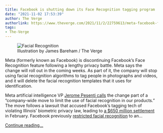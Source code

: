 ```yaml
---
title: Facebook is shutting down its Face Recognition tagging program
date: "2021-11-02 17:53:39"
author: The Verge
authorlink: https://www.theverge.com/2021/11/2/22759613/meta-facebook-face-recognition-automatic-tagging-feature-shutdown
tags:
- The-Verge
---
```

<figure>
      <img alt="Facial Recognition" src="https://cdn.vox-cdn.com/thumbor/9V--JyicblACS2GU9uyjW_-bJZQ=/0x0:2040x1360/1310x873/cdn.vox-cdn.com/uploads/chorus_image/image/70080326/jbareham_170417_1617_0001.0.jpg" />
        <figcaption>Illustration by James Bareham / The Verge</figcaption>
    </figure>

  <p id="SdIU4b">Meta (formerly known as Facebook) is discontinuing Facebook’s Face Recognition feature following a lengthy privacy battle. Meta says the change will roll out in the coming weeks. As part of it, the company will stop using facial recognition algorithms to tag people in photographs and videos, and it will delete the facial recognition templates that it uses for identification.</p>
<p id="yfbhwp">Meta artificial intelligence VP <a href="https://about.fb.com/news/2021/11/update-on-use-of-face-recognition/">Jerome Pesenti calls</a> the change part of a “company-wide move to limit the use of facial recognition in our products.” The move follows a lawsuit that accused Facebook’s tagging tech of violating Illinois’ biometric privacy law, leading to <a href="https://www.theverge.com/2021/2/27/22304618/judge-approves-facebook-privacy-settlement-illinois-facial-recognition">a $650 million settlement</a> in February. Facebook previously <a href="https://www.theverge.com/2019/9/3/20847650/facebook-facial-recognition-setting-default-opt-in">restricted facial recognition</a> to an...</p>
  <p>
    <a href="https://www.theverge.com/2021/11/2/22759613/meta-facebook-face-recognition-automatic-tagging-feature-shutdown">Continue reading&hellip;</a>
  </p>